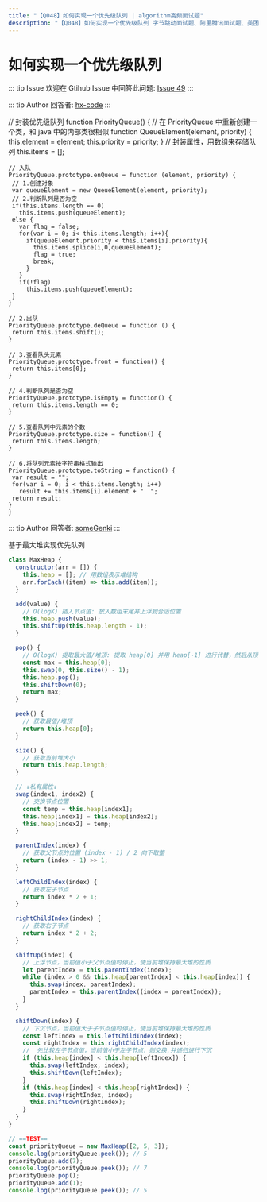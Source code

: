 ```yaml
---
title: "【Q048】如何实现一个优先级队列 | algorithm高频面试题"
description: "【Q048】如何实现一个优先级队列 字节跳动面试题、阿里腾讯面试题、美团小米面试题。"
---
```


# 如何实现一个优先级队列

::: tip Issue
欢迎在 Gtihub Issue 中回答此问题: [Issue 49](https://github.com/shfshanyue/Daily-Question/issues/49)
:::

::: tip Author
回答者: [hx-code](https://github.com/hx-code)
:::

// 封装优先级队列
function PriorityQueue() {
// 在 PriorityQueue 中重新创建一个类，和 java 中的内部类很相似
function QueueElement(element, priority) {
this.element = element;
this.priority = priority;
}
// 封装属性，用数组来存储队列
this.items = [];

    // 入队
    PriorityQueue.prototype.enQueue = function (element, priority) {
     // 1.创建对象
     var queueElement = new QueueElement(element, priority);
     // 2.判断队列是否为空
     if(this.items.length == 0)
       this.items.push(queueElement);
     else {
       var flag = false;
       for(var i = 0; i< this.items.length; i++){
         if(queueElement.priority < this.items[i].priority){
           this.items.splice(i,0,queueElement);
           flag = true;
           break;
         }
       }
       if(!flag)
         this.items.push(queueElement);
     }
    }

    // 2.出队
    PriorityQueue.prototype.deQueue = function () {
     return this.items.shift();
    }

    // 3.查看队头元素
    PriorityQueue.prototype.front = function() {
     return this.items[0];
    }

    // 4.判断队列是否为空
    PriorityQueue.prototype.isEmpty = function() {
     return this.items.length == 0;
    }

    // 5.查看队列中元素的个数
    PriorityQueue.prototype.size = function() {
     return this.items.length;
    }

    // 6.将队列元素按字符串格式输出
    PriorityQueue.prototype.toString = function() {
     var result = "";
     for(var i = 0; i < this.items.length; i++)
       result += this.items[i].element + "  ";
     return result;
    }
    }

::: tip Author
回答者: [someGenki](https://github.com/someGenki)
:::

基于最大堆实现优先队列

```js
class MaxHeap {
  constructor(arr = []) {
    this.heap = []; // 用数组表示堆结构
    arr.forEach((item) => this.add(item));
  }

  add(value) {
    // O(logK) 插入节点值: 放入数组末尾并上浮到合适位置
    this.heap.push(value);
    this.shiftUp(this.heap.length - 1);
  }

  pop() {
    // O(logK) 提取最大值/堆顶: 提取 heap[0] 并用 heap[-1] 进行代替，然后从顶部开始下沉到合适位置
    const max = this.heap[0];
    this.swap(0, this.size() - 1);
    this.heap.pop();
    this.shiftDown(0);
    return max;
  }

  peek() {
    // 获取最值/堆顶
    return this.heap[0];
  }

  size() {
    // 获取当前堆大小
    return this.heap.length;
  }

  // ↓私有属性↓
  swap(index1, index2) {
    // 交换节点位置
    const temp = this.heap[index1];
    this.heap[index1] = this.heap[index2];
    this.heap[index2] = temp;
  }

  parentIndex(index) {
    // 获取父节点的位置 (index - 1) / 2 向下取整
    return (index - 1) >> 1;
  }

  leftChildIndex(index) {
    // 获取左子节点
    return index * 2 + 1;
  }

  rightChildIndex(index) {
    // 获取右子节点
    return index * 2 + 2;
  }

  shiftUp(index) {
    // 上浮节点，当前值小于父节点值时停止，使当前堆保持最大堆的性质
    let parentIndex = this.parentIndex(index);
    while (index > 0 && this.heap[parentIndex] < this.heap[index]) {
      this.swap(index, parentIndex);
      parentIndex = this.parentIndex((index = parentIndex));
    }
  }

  shiftDown(index) {
    // 下沉节点，当前值大于子节点值时停止，使当前堆保持最大堆的性质
    const leftIndex = this.leftChildIndex(index);
    const rightIndex = this.rightChildIndex(index);
    //  先比较左子节点值，当前值小于左子节点，则交换,并递归进行下沉
    if (this.heap[index] < this.heap[leftIndex]) {
      this.swap(leftIndex, index);
      this.shiftDown(leftIndex);
    }
    if (this.heap[index] < this.heap[rightIndex]) {
      this.swap(rightIndex, index);
      this.shiftDown(rightIndex);
    }
  }
}

// ==TEST==
const priorityQueue = new MaxHeap([2, 5, 3]);
console.log(priorityQueue.peek()); // 5
priorityQueue.add(7);
console.log(priorityQueue.peek()); // 7
priorityQueue.pop();
priorityQueue.add(1);
console.log(priorityQueue.peek()); // 5
```
